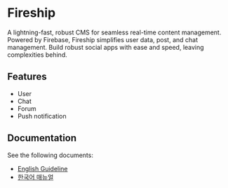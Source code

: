 # Fireship

A lightning-fast, robust CMS for seamless real-time content management. Powered by Firebase, Fireship simplifies user data, post, and chat management. Build robust social apps with ease and speed, leaving complexities behind.



## Features

- User
- Chat
- Forum
- Push notification

## Documentation

See the following documents:

- [English Guideline](https://thruthesky.github.io/fireship/english/)
- [한국어 매뉴얼](https://thruthesky.github.io/fireship/korean/)
